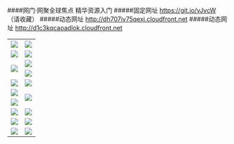 ####网门·网聚全球焦点 精华资源入门
#####固定网址 https://git.io/vJvcW （请收藏）
#####动态网址 http://dh707iv75qexj.cloudfront.net
#####动态网址 http://d1c3kqcaoadlok.cloudfront.net
<table>
  <tr height="1"></tr>
  <tr>
    <td><a href="https://d1c3kqcaoadlok.cloudfront.net" target="_blank"><img src="https://d1c3kqcaoadlok.cloudfront.net/Up/0WMDT0.jpg" /></a></td>
    <td><a href="https://d1c3kqcaoadlok.cloudfront.net/oNote.aspx" target="_blank"><img src="https://d1c3kqcaoadlok.cloudfront.net/Up/0WZTT0.jpg" /></a></td>
  </tr>
  <tr>
    <td><a href="https://duaitqxt4nl89.cloudfront.net/99" target="_blank"><img src="https://d1c3kqcaoadlok.cloudfront.net/Up/0DTW.jpg"/></a></td>
    <td><a href="https://d1c3kqcaoadlok.cloudfront.net/ogST.aspx" target="_blank"><img src="https://d1c3kqcaoadlok.cloudfront.net/Up/ST.jpg"/></a></td>
  </tr>
  <tr>
    <td rowspan=2><a href="https://d1c3kqcaoadlok.cloudfront.net/ogUP.aspx?name=WJ.mp4" target="_blank"><img src="https://d1c3kqcaoadlok.cloudfront.net/Up/WJ.jpg" /></a></td>
    <td><a href="https://d1c3kqcaoadlok.cloudfront.net/ogUP.aspx?name=DKC.mp4&count=13" target="_blank"><img src="https://d1c3kqcaoadlok.cloudfront.net/Up/DKC.jpg" /></a></td> 
  </tr>
  <tr>
    <td><a href="https://d1c3kqcaoadlok.cloudfront.net/ogUP.aspx?name=LRWS.mp4&count=6B:12,5A:10,5B:35,4A:14,4B:19,3A:10,3B:26,2A:16,2B:21,1A:23,1B:29" target="_blank"><img src="https://d1c3kqcaoadlok.cloudfront.net/Up/LRWS.jpg" /></a></td>
  </tr>
  <tr>
    <td><a href="https://d1c3kqcaoadlok.cloudfront.net/ogUP.aspx?name=WJZM.mp4&count=9" target="_blank"><img src="https://d1c3kqcaoadlok.cloudfront.net/Up/WJZM.jpg" /></a></td>
    <td><a href="https://d1c3kqcaoadlok.cloudfront.net/ogUP.aspx?name=XTFY.mp4&count=9" target="_blank"><img src="https://d1c3kqcaoadlok.cloudfront.net/Up/XTFY.jpg" /></a></td>
  </tr>
  <tr>
    <td><a href="https://d1c3kqcaoadlok.cloudfront.net/ogUP.aspx?name=JQR.mp4&count=2" target="_blank"><img src="https://d1c3kqcaoadlok.cloudfront.net/Up/JQR.jpg" /></a></td>   
    <td rowspan=2><a href="https://d1c3kqcaoadlok.cloudfront.net/ogUP.aspx?name=JP.mp4&count=9" target="_blank"><img src="https://d1c3kqcaoadlok.cloudfront.net/Up/JP.jpg" /></td>
  </tr>
  <tr>
    <td><a href="https://d1c3kqcaoadlok.cloudfront.net/ogUP.aspx?name=MTDWH.mp4&count=28" target="_blank"><img src="https://d1c3kqcaoadlok.cloudfront.net/Up/MTDWH.jpg" /></a></td>
  </tr>
  <tr>
    <td><a href="https://d1c3kqcaoadlok.cloudfront.net/ogUP.aspx?name=4SZG.mp4&count=05:6,04:20&current=05:6" target="_blank"><img src="https://d1c3kqcaoadlok.cloudfront.net/Up/4SZG0.jpg" /></a></td>
    <td><a href="https://d1c3kqcaoadlok.cloudfront.net/ogUP.aspx?name=4SDJ.mp4&count=05:18,04:52&current=05:18" target="_blank"><img src="https://d1c3kqcaoadlok.cloudfront.net/Up/4SDJ0.jpg" /></a></td>
  </tr>
  <tr>
    <td><a href="https://d1c3kqcaoadlok.cloudfront.net/ogUP.aspx?name=FG.zip" target="_blank"><img src="https://d1c3kqcaoadlok.cloudfront.net/Up/FG.jpg" /></a></td>
    <td><a href="https://d1c3kqcaoadlok.cloudfront.net/ogUP.aspx?name=FGA.apk" target="_blank"><img src="https://d1c3kqcaoadlok.cloudfront.net/Up/FGA.jpg" /></a></td>
  </tr>
  <tr>
    <td><a href="https://d1c3kqcaoadlok.cloudfront.net/ogUP.aspx?name=U.zip" target="_blank"><img src="https://d1c3kqcaoadlok.cloudfront.net/Up/U.jpg" /></a></td>
    <td><a href="https://d1c3kqcaoadlok.cloudfront.net/ogUP.aspx?name=UA.apk" target="_blank"><img src="https://d1c3kqcaoadlok.cloudfront.net/Up/UA.jpg" /></a></td>
  </tr>
</table>
